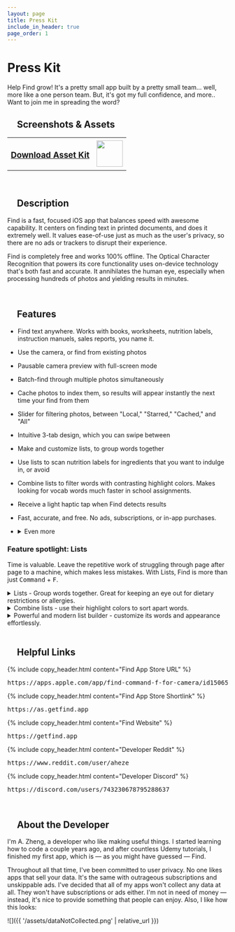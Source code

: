 ```yaml
---
layout: page
title: Press Kit
include_in_header: true
page_order: 1
---
```


# Press Kit
Help Find grow! It's a pretty small app built by a pretty small team... well, more like a one person team. But, it's got my full confidence, and more.. Want to join me in spreading the word?

<div>
<i class="iconTop fas fa-images fa-stack-1x" style="position: relative; width: 30px; float: left; margin-top: 3px; margin-left: -8px;"></i>

<h2>Screenshots & Assets</h2>
</div>

<table>
<tr>
<td>
<a href="{{ '/assets/press/find-press-kit.zip' | relative_url }}"> <h3>Download Asset Kit</h3></a>

</td>
<td>

<img src="{{ '/assets/press/pressKitAvatar.png' | relative_url }}" height="60">

</td>
</tr>
</table>

<br>

<div>
<i class="iconTop fas fa-file-alt fa-stack-1x" style="position: relative; width: 30px; float: left; margin-top: 3px; margin-left: -8px;"></i>

<h2>Description</h2>
</div>

Find is a fast, focused iOS app that balances speed with awesome capability. It centers on finding text in printed documents, and does it extremely well. It values ease-of-use just as much as the user's privacy, so there are no ads or trackers to disrupt their experience.

Find is completely free and works 100% offline. The Optical Character Recognition that powers its core functionality uses on-device technology that's both fast and accurate. It annihilates the human eye, especially when processing hundreds of photos and yielding results in minutes.

<br>


<div>
<i class="iconTop fas fa-magic fa-stack-1x" style="position: relative; width: 30px; float: left; margin-top: 3px; margin-left: -8px;"></i>

<h2>Features</h2>
</div>

- Find text anywhere. Works with books, worksheets, nutrition labels, instruction manuels, sales reports, you name it.
- Use the camera, or find from existing photos
- Pausable camera preview with full-screen mode
- Batch-find through multiple photos simultaneously
- Cache photos to index them, so results will appear instantly the next time your find from them
- Slider for filtering photos, between "Local," "Starred," "Cached," and "All"
- Intuitive 3-tab design, which you can swipe between
- Make and customize lists, to group words together
- Use lists to scan nutrition labels for ingredients that you want to indulge in, or avoid
- Combine lists to filter words with contrasting highlight colors. Makes looking for vocab words much faster in school assignments.
- Receive a light haptic tap when Find detects results
- Fast, accurate, and free. No ads, subscriptions, or in-app purchases.
- <details markdown="1"><summary>Even more</summary>

  - Flashlight
  - Stats screen for quick, glanceable info
  - Lists appear in the toolbar above the keyboard
  - Star photos to get to them faster
  - Save or cache photos directly in the paused camera preview

  </details>  

### Feature spotlight: Lists
Time is valuable. Leave the repetitive work of struggling through page after page to a machine, which makes less mistakes. With Lists, Find is more than just <kbd>Command</kbd> + <kbd>F</kbd>.

<details>
<summary>Lists - Group words together. Great for keeping an eye out for dietary restrictions or allergies.</summary> 

<br>
<img src="{{ '/assets/press/press-list.png' | relative_url }}" width="300">
<br>
</details>

<details>
<summary>Combine lists - use their highlight colors to sort apart words.</summary>

<br>
<img src="{{ '/assets/press/press-multipleLists.png' | relative_url }}" width="300">
<br>
</details>

<details>
<summary>Powerful and modern list builder - customize its words and appearance effortlessly.</summary>

<br>
<img src="{{ '/assets/press/press-listsBuilder.png' | relative_url }}" width="300">
<br>
</details>

<br>

<div>
<i class="iconTop fas fa-link fa-stack-1x" style="position: relative; width: 30px; float: left; margin-top: 3px; margin-left: -8px;"></i>

<h2>Helpful Links</h2>
</div>



{% include copy_header.html content="Find App Store URL" %}
<pre class="link_block">
https://apps.apple.com/app/find-command-f-for-camera/id1506500202
</pre>

{% include copy_header.html content="Find App Store Shortlink" %}
<pre class="link_block">
https://as.getfind.app
</pre>

{% include copy_header.html content="Find Website" %}
<pre class="link_block">
https://getfind.app
</pre>

{% include copy_header.html content="Developer Reddit" %}
<pre class="link_block">
https://www.reddit.com/user/aheze
</pre>

{% include copy_header.html content="Developer Discord" %}
<pre class="link_block">
https://discord.com/users/743230678795288637
</pre>


<br>

<div>
<i class="iconTop fas fa-user fa-stack-1x" style="position: relative; width: 30px; float: left; margin-top: 3px; margin-left: -8px;"></i>

<h2>About the Developer</h2>
</div>

I'm A. Zheng, a developer who like making useful things. I started learning how to code a couple years ago, and after countless Udemy tutorials, I finished my first app, which is — as you might have guessed — Find.

Throughout all that time, I've been committed to user privacy. No one likes apps that sell your data. It's the same with outrageous subscriptions and unskippable ads. I've decided that all of my apps won't collect any data at all. They won't have subscriptions or ads either. I'm not in need of money — instead, it's nice to provide something that people can enjoy. Also, I like how this looks:

![]({{ '/assets/dataNotCollected.png' | relative_url }})


